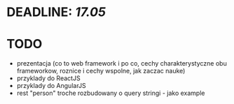 # DEADLINE: *17.05*

# TODO

* prezentacja (co to web framework i po co, cechy charakterystyczne obu frameworkow, roznice i cechy wspolne, jak zaczac nauke)
* przyklady do ReactJS
* przyklady do AngularJS
* rest "person" troche rozbudowany o query stringi - jako example
